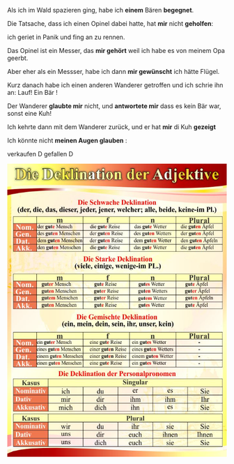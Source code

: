 Als ich im Wald spazieren ging, habe ich **einem** Bären **begegnet**.

Die Tatsache, dass ich einen Opinel dabei hatte, hat **mir** nicht **geholfen**:

ich geriet in Panik und fing an zu rennen.

Das Opinel ist ein Messer, das **mir gehört** weil ich habe es von meinem Opa geerbt.

Aber eher als ein Messser, habe ich dann **mir gewünscht**  ich hätte Flügel.

Kurz danach habe ich einen anderen Wanderer getroffen und ich schrie ihn an: Lauf! Ein Bär !

Der Wanderer **glaubte mir** nicht, und **antwortete mir** dass es kein Bär war, sonst eine Kuh!

Ich kehrte dann mit dem Wanderer zurück, und er hat **mir** di Kuh **gezeigt** 

Ich könnte nicht **meinen Augen glauben** : 


verkaufen D
gefallen D

![Declination der Adjektive](stend-die-deklination-der-adjektive-dlya-kabineta-nemeckogo-yazyka-570-770-mm.jpg)
